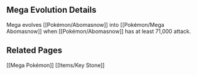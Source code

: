 ## Mega Evolution Details
Mega evolves [[Pokémon/Abomasnow]] into [[Pokémon/Mega Abomasnow]] when [[Pokémon/Abomasnow]] has at least 71,000 attack.

## Related Pages
[[Mega Pokémon]]
[[Items/Key Stone]]